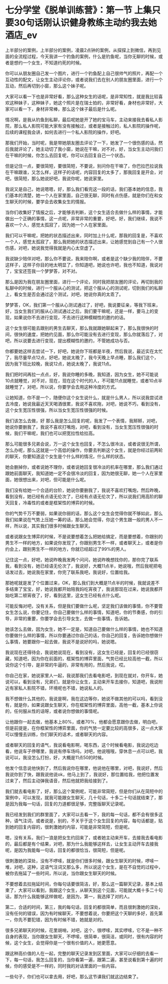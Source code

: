 # 七分学堂《脱单训练营》：第一节 上集只要30句话刚认识健身教练主动约我去她酒店_ev

上半部分的案例，上半部分的案例，凌晨2点钟的案例，从探探上到微信，再到见面的全流程过程，今天我讲一个钓鱼的案例，什么是钓鱼呢，当你无聊的时候，或者是想约一个女生，不知道约死的时候。

你可以从朋友圈自己发一个图片，进行一个钓鱼配上自己很帅气的照片，再配一个互动性的配文，让女生主动评论你，或者说我们去在别人的朋友圈里面，进行一个互动，然后再切到小窗，那么这个妹子呢。

大家可以看一下也是非常好看，那么这种女生的话呢，是非常知性，就是我比较喜欢这种妹子，这种妹子，她这个照片是在瑞士拍的，非常好看，身材也非常好，大家可以看一下，身材非常棒，那么这个妹子最后是什么呢。

情况啊，是我从钓鱼到私聊，最后呢她是开了她的宝马车，主动来接我去看私人影院，那么私人影院可能大家有没有接触过，或者是接触过的，私人影院的操作呢，后续的课程我会讲，如何去进行一个私人影院的操作，好吧。

那我们开始，当时呢，我是带她朋友圈去评论了一下，她发了一个很伤感的话，然后我就评论了，她主动切了我小窗，她说在干嘛，对不对，好，当女生主动问我们在干嘛的时候，你怎么去回复呢，你可以去回复自己一个状态。

但是记住一点，要很简短，要很简短，不要说，别问你在干嘛了，你巴拉巴拉说我在干嘛跟谁，又怎么样，这样子的话呢，内容回复的太多了，那我回复是开会，对吧，很简短，那么她说好吧，我说你呢，她说家里。

我说又是自己，她说嗯嗯，好，那么我们看完这一段的话，我们基本她的信息，我们基本的清楚，她一个人在家里面，自己很无聊，同时有点伤感，就是你们在和女生聊天的时候，要学会去收集女生的情报。

当你们收集好了情报之后，才能够去判断，这个女生适合去做什么样的事情，才能做出一个正确的事情，这一点呢，非常非常的重要，好吧，好，我们继续，我说不喜欢一个人，感觉太孤寂了，因为她一个人在家里面。

我们可以干嘛呢，把她的状态描述出来，同时加上什么呢，那我的回复是，不喜欢一个人，感觉太孤寂了，那么我把她的状态描述出来，让她感觉到自己有一个人很伤感，对吧，她说我觉得我就是内心太空虚了。

我说缺少陪伴对吧，那么你不要说，我来陪你啊，或者是这个缺少我的陪伴，不要这样子，这样子你目的地太明显了，你知道吧，她说也许吧，我也不知道，我说对了，宝宝还签我一个梦梦答，对不对。

那么是因为我在朋友圈里面，进行一个评论，同时我把朋友圈的评论，再切到我的私聊中的时候，进行一个服从心的测试，把这个服从心的测试呢，切到我们的私聊上，看女生是否会通过这个测试，对吧，她说你真的太乖了。

梦梦答，OK，我们第一个服从心测试通过了，好吧，我说要征亲，等我下班来，好，当女生我们的服从心测试通过之后，我们要干嘛呢，还是一样，要马上的变现，如果说你不去进行变现，不去进行这种模糊性的邀约的话。

这个女生很可能去跟别的男生去聊天，那么我就跟她聊起来了，那么我很快的时间，很快的速度，把她约见面，那么你可能没有去进行变现，那么你就落后了，对吧，所以说要去进行变现，提出模糊性的邀约，不管她成功与否。

你都要她这样去尝试一下，好吧，她说你下班都是半夜，然后我说，最近实在太忙了，我尽量早点12点，好吧，她说太晚了，我今天晚上早点睡，那么我们这个，因为我下班比较晚，我说12点，她说太晚了，我说11点。

我们把时间再拉一点点，好，我说你睡的多晚，我知道，因为女生，她不可能说10点就睡觉，对不对，现在，现在这个时代的人，不可能11点就睡觉，或者10点半就睡觉了，对吧，所以说，你要学会去用这种冷度的方式。

让她知道，你不是一个，随便你这个女生说什么，就是什么男人，所以说我尝试进去冷度，她说我最近天天喝酒很累，我说不喜欢拖，对吧，她说不巧，看到没有，这个女生宽压性很强，所以当女生宽压性很强的时候。

我们该怎么去做，好 那么我是怎么回复的呢，我发了一个表情，我掰掰，对吧，她说你要删我了，我说不喜欢打嘴炮，对吧，看到没有，当女生宽压性很强的时候，我们干嘛呢，我们也可以把宽拉性给拉高。

那么可能很多兄弟会说，万一这个女生也回复，不怎么很冷淡，或者说很无所谓，怎么办呢，那么这就是一个高低的操作，你要去判断这个女生，就是你经过前两轮的聊天，你要知道这个女生是个什么样的情况，什么样的状态。

她会删掉你，或者说她不理你，或者说她回复很冷淡的机率在哪里，那么我们通过跟她前面聊天，我知道她一定不会很冷淡的回复，因为她很无聊，她一个人在家里面，她很想出来，对吧，但可能是什么呢。

我们没有给她一个合适的台阶，她说你要删我了，我说不喜欢打嘴炮，然后昨晚，看到没有，她已经有点语无伦次了，已经有点语无伦次了，所以说我们用高阶的聊天回复，冷毒性的或者是框架性的博弈的时候。

你的气势千万不要弱，如果说你弱的话，那么这个女生会觉得你就不够如此，那么我们如果说在气势上压她一筹的话，那么她会觉得，你这个男生跟一般的男人不一样，所以说，其实我们很多时候跟女生聊天。

或者说跟女生博弈的时候，不是说要想着怎么把她给搞定，而是要想着，你跟别的男生不一样的地方，如果说你发现了，你跟别男生不一样，或者聊天上，或者是你约会上，跟别男生不一样的地方，你就已经超过了99%的男人。

记住这一点，好吧，她说昨晚我发两个问问，她说昨晚想找你的，那你完了联系我，看到没有，她已经语无伦次了，我说好，大概11点半，她说哦，然后我呢把电话发过去，她说我在家里，你完了联系我吧，我说好，位置给我。

那她呢就是发了个位置过来，OK，那么我们到大概是11点半的时候，我就说差不多结束了宝宝，好，她说我都开始陪我妈吃宵夜了，我说那现在过来，她说我都开始吃第二顿宵夜了，好，看到这里，这女生已经有点什么呢。

可能反悔对吧，没有关系，但是我们要做什么呢，坚定我们该做的事情，你不要管女生怎么说，你要记住，你自己要做什么样的事情，知道吧，你的节奏感，你的引导，非常的重要，你要学会去引导女生，去做一些事情，告诉她。

她该怎么去做，因为女生，她不一定是，知道自己要做什么样的事情，她也不知道你要做什么样的事情，所以你要通过你自己的话，你自己的回复，告诉她你想做什么事情，她要跟你一起去做，我说不是说好的吗，她说嗯。

我说现在还得待会，我说她说现在，看到没有，这女生已经是，回复的已经很窃藏，知道吧，因为你在前面的，框架性的博弈里面，气势已经比较高他一截，所以说你这个引导，是非常的牛逼的，非常有用的，然后我说，哎。

你自己在家，她说家里人一起，我说那我们去看电影吧，到现在就对，你开车，她说可以，看到没有，兄弟们，就是你让女生，主动来开车去接你，知道吧，我说附近有家私人影院不错，环境呢也不错，她说私人的。

我不想做什么其他的，我说是啊，我在这边等你，她说不做其他的可以吗，看到没有，就是你，如果说跟女生聊天，你在框架性的博弈里面，高他一截，基本上你说的，任何服从性的话呀，或者说你想做的事情呢。

让他跟你一起去做，他基本上80%，或者70%，他都会愿意跟你去做，明白吧，但是前提是，在你框架性的博弈里面，你的气势一定要比较的高很多，这一点大家可以慢慢去训练，你们聊天的话术，或者聊天的内容。

或者聊天的回复的语气，我说看电影啊，喝东西，这个时候看电影，我说边吃边看，他说车子停哪里，我说有停车场吗，对吧，他说哦哦，穿休息一点可以吧，我说可以，我没怎么打扮，好，大概是11点50的时候。

他发个信息说他快到了，然后我说你在哪里，他说他在哪里，对吧，我说好，然后我说你到了快，跟我说他说ok，他马上到了，我说好，那位置给我，他把位置发过来了，然后主动弹我语音，然后他就把我给接到了。

我们就去看电影了，好，那么这个案例呢，可能非常简短，但是你们从在简短中的案例中，可以发现，就我可能跟女生聊天，几十句话，十多二十句话就结束了，那是因为我每一句话，回复的力道都很足够，完整版聊天记录呢。

我已经发到我们的群里面了，大家可以去看一下，我的每一句话，都不会有很多这种，语气注词，或者说是，别的，不关乎于这个女生回复的内容，每句话都是，贴到她的回复内容的，很刺激她的内容，可能是非常简短，但是呢。

嗯，没有关系，我们一浪是把女生约回来了，或者她主动来开车，去接我去看电影的，最后都是有个结果，对吧，那为什么我能够这样去，让女生主动开车去接我呢，是因为我能每一句话，回复的都很恰当，很简短，但是呢。

很刺激她的深处，没有不啰嗦，就是你们很多时候，跟女生聊天的时候，啰嗦一堆，对吧，这种，这语气注词又那么多，所以说这个女生，是在不自觉的过程中，被你去拖延了一些时间，所以说，当你跟女生聊天的时候。

不要想着去拉拖延时间，你每句话要很简洁，好，那么这一篇聊天记录，基本上结束了，大家可以看到，我跟这个女生，从聊天到这个见面，可能就大概十多二十句话，那为什么我能够这样做呢，是因为，第一，我选择了对的人。

第二，合适的时间，第三，我的每句话，回复的都很简单，而且很刺激她的深处，没有任何的错误，因为有时候聊天，不要想着说，你要把这个天聊的多好，首先第一，你先不要犯错，因为有时候不错，她就是对的。

很多兄弟聊天的时候，花里胡哨，对吧，这个，很啰嗦，其实啰嗦，它不是一种不自身的表现，当你跟女生聊天，不啰嗦，很简单，很简洁，或同时，很有内容的时候，这个女生，会觉得你是一个很有价值的人，她更愿意。

跟这种高价值的人在一起，完整的聊天记录发到区里面，大家可以仔细的去看一下，每一句话，我怎么回复的，当你看第一遍，跟第二遍，甚至说看到第十遍的时候，你的感受是不一样的，同时我的对话里面的一些内容。

一些句子，你们也可以拿去用，好吧，那么这节课我们就这边结束了。